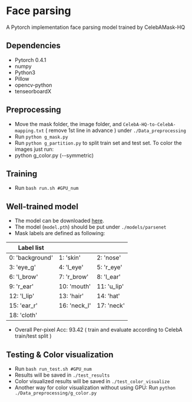 # Face parsing
A Pytorch implementation face parsing model trained by CelebAMask-HQ
## Dependencies
* Pytorch 0.4.1
* numpy
* Python3
* Pillow
* opencv-python
* tenseorboardX
## Preprocessing
* Move the mask folder, the image folder, and `CelebA-HQ-to-CelebA-mapping.txt` ( remove 1st line in advance ) under `./Data_preprocessing`
* Run `python g_mask.py`
* Run  `python g_partition.py` to split train set and test set.
To color the images just run:
* python g_color.py (--symmetric)
## Training
* Run `bash run.sh #GPU_num`
## Well-trained model
* The model can be downloaded [here](https://drive.google.com/file/d/1o1m-eT38zNCIFldcRaoWcLvvBtY8S4W3/view?usp=sharing).
* The model (`model.pth`) should be put under `./models/parsenet`
* Mask labels are defined as following:

| Label list | | |
| ------------ | ------------- | ------------ |
| 0: 'background' | 1: 'skin' | 2: 'nose' |
| 3: 'eye_g' | 4: 'l_eye' | 5: 'r_eye' |
| 6: 'l_brow' | 7: 'r_brow' | 8: 'l_ear' |
| 9: 'r_ear' | 10: 'mouth' | 11: 'u_lip' |
| 12: 'l_lip' | 13: 'hair' | 14: 'hat' |
| 15: 'ear_r' | 16: 'neck_l' | 17: 'neck' |
| 18: 'cloth' | | |

* Overall Per-pixel Acc: 93.42 ( train and evaluate according to CelebA train/test split )
## Testing & Color visualization
* Run `bash run_test.sh #GPU_num`
* Results will be saved in `./test_results`
* Color visualized results will be saved in `./test_color_visualize`
* Another way for color visualization without using GPU: Run `python ./Data_preprocessing/g_color.py` 
